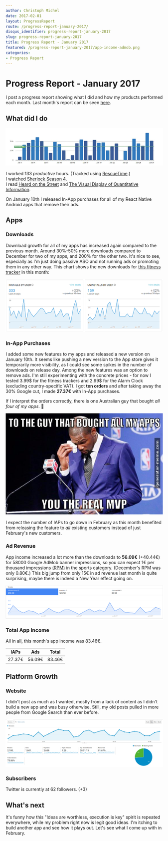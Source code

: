 ```yaml
---
author: Christoph Michel
date: 2017-02-01
layout: ProgressReport
route: /progress-report-january-2017/
disqus_identifier: progress-report-january-2017
slug: progress-report-january-2017
title: Progress Report - January 2017
featured: /progress-report-january-2017/app-income-admob.png
categories:
- Progress Report
---
```

# Progress Report - January 2017
I post a progress report showing what I did and how my products performed each month.
Last month's report can be seen [here](/progress-report-december-2016).

## What did I do

[![Productive Hours in January 2017](./rescueTime.jpg)](./rescueTime.jpg)

I worked 133 _productive_ hours. (Tracked using [RescueTime](/redirects/rescuetime).)  
I watched [Sherlock Season 4](http://www.imdb.com/title/tt1475582/).  
I read [Heard on the Street](/on-writing-well/) and [The Visual Display of Quantitative Information](https://www.amazon.de/Visual-Display-Quantitative-Information-Edward/dp/0961392142).

On January 10th I released In-App purchases for all of my React Native Android apps that remove their ads.

## Apps
### Downloads
Download growth for all of my apps has increased again compared to the previous month. Around 30%-50% more downloads compared to December for two of my apps, and 200% for the other two. It's nice to see, especially as I'm just doing passive ASO and not running ads or promoting them in any other way. This chart shows the new downloads for [this fitness tracker](https://play.google.com/store/apps/details?id=io.cmichel.ppl) in this month:

[![App Downloads Per Day](./app-traffic-ppl.png)](./app-traffic-ppl.png)

### In-App Purchases
I added some new features to my apps and released a new version on January 10th. It seems like pushing a new version to the App store gives it temporarily more visibility, as I could see some spikes in the number of downloads on release day.
Among the new features was an option to remove ads. I'm still experimenting with the concrete prices - for now I tested 3.99$ for the fitness trackers and 2.99$ for the Alarm Clock (excluding country-specific VAT). I got **ten orders** and after taking away the 30% Google cut, I made **27.37€** with In-App purchases.

If I interpret the orders correctly, there is one Australian guy that bought _all four of my apps_. 🤗  

![Real MVP](./you-are-the-real-mvp.jpg)

I expect the number of IAPs to go down in February as this month benefited from releasing the feature to _all_ existing customers instead of just February's new customers.

### Ad Revenue
App income increased a lot more than the downloads to **56.09€** (+40.44€) for 58000 Google AdMob banner impressions, so you can expect 1€ per thousand impressions [(RPM)](https://en.wikipedia.org/wiki/Revenue_per_mille) in the sports category. (December's RPM was only 0.80€.) This big jump from only 15€ in ad revenue last month is quite surprising, maybe there is indeed a New Year effect going on.

[![App Income AdMob](./app-income-admob.png)](./app-income-admob.png)

### Total App Income
All in all, this month's app income was 83.46€.

IAPs | Ads | Total
--- | --- | ---
27.37€ | 56.09€ | 83.46€

## Platform Growth
### Website
I didn't post as much as I wanted, mostly from a lack of content as I didn't build a new app and was busy otherwise. Still, my old posts pulled in more people from Google Search than ever before.

[![Website Traffic](./website-traffic.png)](./website-traffic.png)


### Subscribers
Twitter is currently at 62 followers. (+3)

## What's next
It's funny how this "Ideas are worthless, execution is key" spirit is repeated everywhere, while my problem right now is legit good ideas. I'm itching to build another app and see how it plays out. Let's see what I come up with in February.